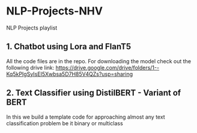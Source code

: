 # NLP-Projects-NHV
NLP Projects playlist

## 1. Chatbot using Lora and FlanT5
All the code files are in the repo. For downloading the model check out the following drive link: https://drive.google.com/drive/folders/1--Kq5kPIgSyIsEI5Xwbsa5D7H85V4QZs?usp=sharing

## 2. Text Classifier using DistilBERT - Variant of BERT
In this we build a template code for approaching almost any text classification problem be it binary or multiclass
